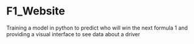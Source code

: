 # F1_Website
Training a model in python to predict who will win the next formula 1 and providing a visual interface to see data about a driver
